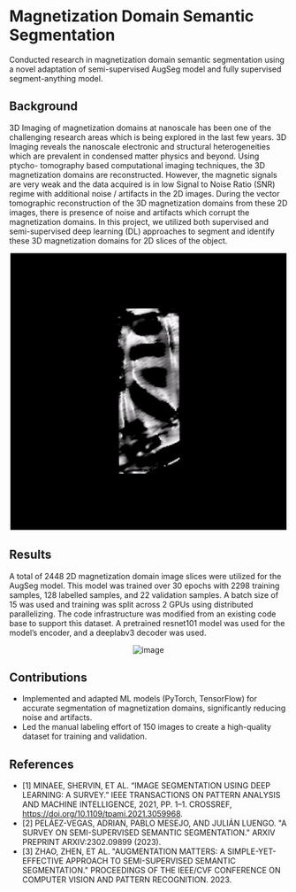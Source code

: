 # Magnetization Domain Semantic Segmentation

Conducted research in magnetization domain semantic segmentation using a novel adaptation of semi-supervised AugSeg model and fully supervised segment-anything model.

## Background
3D Imaging of magnetization domains at nanoscale has been one of the challenging research areas
which is being explored in the last few years. 3D Imaging reveals the nanoscale electronic and structural
heterogeneities which are prevalent in condensed matter physics and beyond. Using ptycho-
tomography based computational imaging techniques, the 3D magnetization domains are
reconstructed. However, the magnetic signals are very weak and the data acquired is in low Signal to
Noise Ratio (SNR) regime with additional noise / artifacts in the 2D images. During the vector
tomographic reconstruction of the 3D magnetization domains from these 2D images, there is presence
of noise and artifacts which corrupt the magnetization domains. In this project, we utilized both
supervised and semi-supervised deep learning (DL) approaches to segment and identify these 3D
magnetization domains for 2D slices of the object.

<p align="center">
  <img src="./magnetization_domain_sweep.gif" alt="Material Magnetization Domain Sweep" title="Magnetization Domain Sweep" width="500"/>
</p>

## Results
A total of 2448 2D magnetization domain image slices were utilized for the AugSeg model. This model
was trained over 30 epochs with 2298 training samples, 128 labelled samples, and 22 validation
samples. A batch size of 15 was used and training was split across 2 GPUs using distributed parallelizing.
The code infrastructure was modified from an existing code base to support this dataset. A pretrained
resnet101 model was used for the model’s encoder, and a deeplabv3 decoder was used.

<p align="center">
  <img width="800" alt="image" src="https://github.com/user-attachments/assets/5e9e0b47-92a1-42f7-8f58-23db666ea0aa">
</p>

## Contributions
- Implemented and adapted ML models (PyTorch, TensorFlow) for accurate segmentation of magnetization domains, significantly reducing noise and artifacts.
- Led the manual labeling effort of 150 images to create a high-quality dataset for training and validation.

## References
- [1] MINAEE, SHERVIN, ET AL. “IMAGE SEGMENTATION USING DEEP LEARNING: A SURVEY.” IEEE TRANSACTIONS ON
PATTERN ANALYSIS AND MACHINE INTELLIGENCE, 2021, PP. 1–1. CROSSREF,
https://doi.org/10.1109/tpami.2021.3059968.
- [2] PELÁEZ-VEGAS, ADRIAN, PABLO MESEJO, AND JULIÁN LUENGO. "A SURVEY ON SEMI-SUPERVISED SEMANTIC
SEGMENTATION." ARXIV PREPRINT ARXIV:2302.09899 (2023).
- [3] ZHAO, ZHEN, ET AL. "AUGMENTATION MATTERS: A SIMPLE-YET-EFFECTIVE APPROACH TO SEMI-SUPERVISED
SEMANTIC SEGMENTATION." PROCEEDINGS OF THE IEEE/CVF CONFERENCE ON COMPUTER VISION AND
PATTERN RECOGNITION. 2023.
